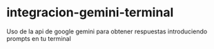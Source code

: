 # integracion-gemini-terminal
Uso de la api de google gemini para obtener respuestas introduciendo prompts en tu terminal
